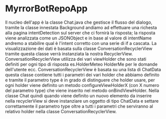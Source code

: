 # MyrrorBotRepoApp

Il nucleo dell'app è la classe Chat.java che gestisce il flusso del dialogo,
tramite la classe innestata Background andiamo ad effettuare una richesta alla
pagina intentDetection sul server che ci fornirà la risposta; la risposta viene 
analizzata come un JSONObject e in base al valore di intentName andremo a stabilire
qual è l'intent corretto con una serie di if a cascata.
La visualizzazione dei dati è basata sulla classe ConversationRecyclerView tramite 
questa classe verrà instanziata la nostra RecyclerView.
ConversationRecyclerView  utilizza dei vari viewHolder che sono stati definiti
per ogni tipo di risposta es.HolderMeteo HolderMe per le domande dell'utente ecc. 
ConversationRecyclerView è basata su una lista di ChatData questa classe contiene 
tutti i parametri dei vari holder che abbiamo definito e tramite il parametro type
è in grado di distinguere che holder usare, per ogni holder viene definito un metodo
configureViewHolderX (con X numero del parametro type) che viene inserito
nel metodo onBindViewHolder.
Nella classe Chat quindi quando viene definito un nuovo elemento da inserire nella recyclerView 
si deve instanziare un oggetto di tipo ChatData e settare correttamente il 
parametro type oltre a tutti i parametri che serviranno al relativo holder 
nella classe ConversationRecyclerView.
